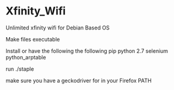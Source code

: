 # Xfinity_Wifi
Unlimited xfinity wifi for Debian Based OS

Make files executable

Install or have the following the following 
  pip
  python 2.7
  selenium
  python_arptable

run ./staple

make sure you have a geckodriver for in your Firefox PATH

